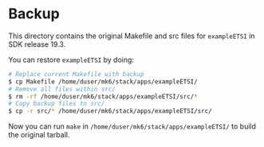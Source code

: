 # Backup

This directory contains the original Makefile and src files for `exampleETSI` in SDK release 19.3.

You can restore `exampleETSI` by doing:

```bash
# Replace current Makefile with backup
$ cp Makefile /home/duser/mk6/stack/apps/exampleETSI/
# Remove all files within src/
$ rm -rf /home/duser/mk6/stack/apps/exampleETSI/src/*
# Copy backup files to src/
$ cp -r src/* /home/duser/mk6/stack/apps/exampleETSI/src/
```

Now you can run `make` in `/home/duser/mk6/stack/apps/exampleETSI/` to build the original tarball.
